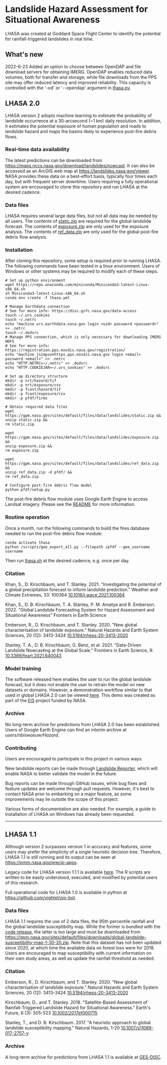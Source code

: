 # Landslide Hazard Assessment for Situational Awareness

LHASA was created at Goddard Space Flight Center to identify the potential for rainfall-triggered landslides in real time. 

## What's new
2022-6-23 Added an option to choose between OpenDAP and file download servers for obtaining IMERG. OpenDAP enables reduced data volumes, both for transfer and storage; while file downloads from the PPS site may offer reduced latency and improved reliability. This capacity is controlled with the '-od' or '--opendap' argument in [lhasa.py](https://github.com/nasa/LHASA/blob/master/lhasa.py).

## LHASA 2.0

LHASA version 2 adopts machine learning to estimate the probability of landslide occurrence at a 30-arcsecond (~1 km) daily resolution. In addition, it estimates the potential exposure of human population and roads to landslide hazard and maps the basins likely to experience post-fire debris flows. 

### Real-time data availability
The latest predictions can be downloaded from https://maps.nccs.nasa.gov/download/landslides/nowcast. It can also be accessed as an ArcGIS web map at https://landslides.nasa.gov/viewer. NASA provides these data on a best-effort basis, typically four times each day, but with frequent server downtime. Users requiring a fully operational system are encouraged to clone this repository and run LHASA at the desired cadence.

### Data files

LHASA requires several large data files, but not all data may be needed by all users. The contents of [static.zip](https://gpm.nasa.gov/sites/default/files/data/landslides/static.zip) are required for the global landslide forecast. The contents of [exposure.zip]() are only used for the exposure analysis. The contents of [ref_data.zip](https://gpm.nasa.gov/sites/default/files/data/landslides/ref_data.zip) are only used for the global post-fire debris flow analysis. 

### Installation

After cloning this repository, some setup is required prior to running LHASA. The following commands have been tested in a linux environment. Users of Windows or other systems may be required to modify each of these steps. 

    # Set up python environment
    wget https://repo.anaconda.com/miniconda/Miniconda3-latest-Linux-x86_64.sh
    sh Miniconda3-latest-Linux-x86_64.sh
    conda env create -f lhasa.yml

    # Manage Earthdata connection
    # See for more info: https://disc.gsfc.nasa.gov/data-access
    touch ~/.urs_cookies
    touch ~/.netrc
    echo "machine urs.earthdata.nasa.gov login <uid> password <password>" >> .netrc
    touch ~/.dodsrc
    # Manage PPS connection, which is only necessary for downloading IMERG HDF5
    # See for more info: https://registration.pps.eosdis.nasa.gov/registration/
    echo "machine jsimpsonhttps.pps.eosdis.nasa.gov login <email>  password <email>" >> .netrc
    echo "HTTP.NETRC=~/.netrc" >> .dodsrc
    echo "HTTP.COOKIEJAR=~/.urs_cookies" >> .dodsrc
    
    # Set up directory structure
    mkdir -p nrt/hazard/tif
    mkdir -p nrt/exposure/csv
    mkdir -p fcast/hazard/tif
    mkdir -p fcast/exposure/csv
    mkdir -p pfdf/firms

    # Obtain required data files
    wget https://gpm.nasa.gov/sites/default/files/data/landslides/static.zip &&
    unzip static.zip &&
    rm static.zip

    wget https://gpm.nasa.gov/sites/default/files/data/landslides/exposure.zip &&
    unzip exposure.zip &&
    rm exposure.zip

    wget https://gpm.nasa.gov/sites/default/files/data/landslides/ref_data.zip &&
    unzip ref_data.zip -d pfdf/ &&
    rm ref_data.zip

    # Configure post-fire debris flow model
    python pfdf/setup.py

The post-fire debris flow module uses Google Earth Engine to access Landsat imagery. Please see the [README](https://github.com/nasa/LHASA/blob/master/pfdf/README.md) for more information. 

### Routine operation

Once a month, run the following commands to build the fires database needed to run the post-fire debris flow module:

    conda activate lhasa
    python /scripts/gee_export_all.py --filepath /pfdf --gee_username username

Then run [lhasa.sh](https://github.com/nasa/LHASA/blob/master/lhasa.sh) at the desired cadence, e.g. once per day. 

### Citation

Khan, S., D. Kirschbaum, and T. Stanley. 2021. "Investigating the potential of a global precipitation forecast to inform landslide prediction." Weather and Climate Extremes, 33: 100364 [10.1016/j.wace.2021.100364](https://doi.org/10.1016/j.wace.2021.100364)

Khan, S., D. B. Kirschbaum, T. A. Stanley, P. M. Amatya and R. Emberson. 2022. "Global Landslide Forecasting System for Hazard Assessment and Situational Awareness" Frontiers in Earth Science

Emberson, R., D. Kirschbaum, and T. Stanley. 2020. "New global characterisation of landslide exposure." Natural Hazards and Earth System Sciences, 20 (12): 3413-3424 [10.5194/nhess-20-3413-2020](https://doi.org/10.5194/nhess-20-3413-2020)

Stanley, T. A., D. B. Kirschbaum, G. Benz, et al. 2021. "Data-Driven Landslide Nowcasting at the Global Scale." Frontiers in Earth Science, 9: [10.3389/feart.2021.640043](https://doi.org/10.3389/feart.2021.640043)

### Model training

The software released here enables the user to run the global landslide forecast, but it does not enable the user to retrain the model on new datasets or domains. However, a demonstration workflow similar to that used in global LHASA 2.0 can be viewed [here](https://git.mysmce.com/eis-freshwater/landslides/-/blob/master/brendan/Landslide-Case-Study.ipynb). This demo was created as part of the [EIS](https://eis.mysmce.com/) project funded by NASA. 

### Archive

No long-term archive for predictions from LHASA 2.0 has been established. Users of Google Earth Engine can find an interim archive at *users/nbiswasuw/Hazard*. 

### Contributing

Users are encouraged to participate in this project in various ways. 

New landslide reports can be made through [Landslide Reporter](https://landslides.nasa.gov/reporter), which will enable NASA to better validate the model in the future. 

Bug reports can be made through GitHub issues, while bug fixes and feature updates are welcome through pull requests. However, it's best to contact NASA prior to embarking on a major feature, as some improvements may lie outside the scope of this project. 

Various forms of documentation are also needed. For example, a guide to installation of LHASA on Windows has already been requested. 

---

## LHASA 1.1

Although version 2 surpasses version 1 in accuracy and features, some users may prefer the simplicity of a single heuristic decision tree. Therefore, LHASA 1.1 is still running and its output can be seen at https://pmm.nasa.gov/precip-apps.

Legacy code for LHASA version 1.1.1 is available [here](https://github.com/nasa/LHASA/releases/tag/v1.1.1). The R scripts are written to be easily understood, executed, and modified by potential users of this research.

Full operational code for LHASA 1.0 is available in python at https://github.com/vightel/ojo-bot. 

### Data files

LHASA 1.1 requires the use of 2 data files, the 95th percentile rainfall and the global landslide susceptibility map. While the former is bundled with the [code release](https://github.com/nasa/LHASA/releases/tag/v1.1.1), the latter is too large and must be downloaded from https://gpm.nasa.gov/sites/default/files/downloads/global-landslide-susceptibility-map-1-30-20.zip. Note that this dataset has not been updated since 2020, at which time the available data on forest loss were for 2018. Users are encouraged to map susceptibility with current information on their own study areas, as well as update the rainfall threshold as needed. 

### Citation

Emberson, R., D. Kirschbaum, and T. Stanley. 2020. "New global characterisation of landslide exposure." Natural Hazards and Earth System Sciences, 20 (12): 3413-3424 [10.5194/nhess-20-3413-2020](https://doi.org/10.5194/nhess-20-3413-2020)

Kirschbaum, D., and T. Stanley. 2018. "Satellite-Based Assessment of Rainfall-Triggered Landslide Hazard for Situational Awareness." Earth's Future, 6 (3): 505-523 [10.1002/2017ef000715](https://doi.org/10.1002/2017ef000715)

Stanley, T., and D. B. Kirschbaum. 2017. "A heuristic approach to global landslide susceptibility mapping." Natural Hazards, 1-20 [10.1007/s11069-017-2757-y](https://doi.org/10.1007/s11069-017-2757-y)

### Archive

A long-term archive for predictions from LHASA 1.1 is available at [GES-DISC](https://disc.gsfc.nasa.gov/datasets/Global_Landslide_Nowcast_1.1/summary).